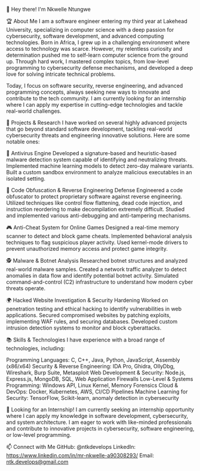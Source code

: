 👋 Hey there! I'm Nkwelle Ntungwe

🏆 About Me
I am a software engineer entering my third year at Lakehead University, specializing in computer science with a deep passion for cybersecurity, software development, and advanced computing technologies. Born in Africa, I grew up in a challenging environment where access to technology was scarce. However, my relentless curiosity and determination pushed me to self-learn computer science from the ground up. Through hard work, I mastered complex topics, from low-level programming to cybersecurity defense mechanisms, and developed a deep love for solving intricate technical problems.

Today, I focus on software security, reverse engineering, and advanced programming concepts, always seeking new ways to innovate and contribute to the tech community. I am currently looking for an internship where I can apply my expertise in cutting-edge technologies and tackle real-world challenges.

🔬 Projects & Research
I have worked on several highly advanced projects that go beyond standard software development, tackling real-world cybersecurity threats and engineering innovative solutions. Here are some notable ones:

🦠 Antivirus Engine
Developed a signature-based and heuristic-based malware detection system capable of identifying and neutralizing threats.
Implemented machine learning models to detect zero-day malware variants.
Built a custom sandbox environment to analyze malicious executables in an isolated setting.

🔏 Code Obfuscation & Reverse Engineering Defense
Engineered a code obfuscator to protect proprietary software against reverse engineering.
Utilized techniques like control flow flattening, dead code injection, and instruction reordering to make decompilation extremely difficult.
Studied and implemented various anti-debugging and anti-tampering mechanisms.

🎮 Anti-Cheat System for Online Games
Designed a real-time memory scanner to detect and block game cheats.
Implemented behavioral analysis techniques to flag suspicious player activity.
Used kernel-mode drivers to prevent unauthorized memory access and protect game integrity.

🕵️ Malware & Botnet Analysis
Researched botnet structures and analyzed real-world malware samples.
Created a network traffic analyzer to detect anomalies in data flow and identify potential botnet activity.
Simulated command-and-control (C2) infrastructure to understand how modern cyber threats operate.

🌍 Hacked Website Investigation & Security Hardening
Worked on penetration testing and ethical hacking to identify vulnerabilities in web applications.
Secured compromised websites by patching exploits, implementing WAF rules, and securing databases.
Developed custom intrusion detection systems to monitor and block cyberattacks.

📚 Skills & Technologies
I have experience with a broad range of technologies, including:

Programming Languages: C, C++, Java, Python, JavaScript, Assembly (x86/x64)
Security & Reverse Engineering: IDA Pro, Ghidra, OllyDbg, Wireshark, Burp Suite, Metasploit
Web Development & Security: Node.js, Express.js, MongoDB, SQL, Web Application Firewalls
Low-Level & Systems Programming: Windows API, Linux Kernel, Memory Forensics
Cloud & DevOps: Docker, Kubernetes, AWS, CI/CD Pipelines
Machine Learning for Security: TensorFlow, Scikit-learn, anomaly detection in cybersecurity

🚀 Looking for an Internship!
I am currently seeking an internship opportunity where I can apply my knowledge in software development, cybersecurity, and system architecture. I am eager to work with like-minded professionals and contribute to innovative projects in cybersecurity, software engineering, or low-level programming.

📫 Connect with Me
GitHub: @ntkdevelops
LinkedIn: https://www.linkedin.com/in/mr-nkwelle-a90308293/
Email: ntk.develops@gmail.com
